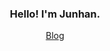 <h3 align="center">Hello! I'm Junhan.</h3>

<p align="center">
  <a href="https://www.junhan.xyz/blog">Blog</a>
</p>
